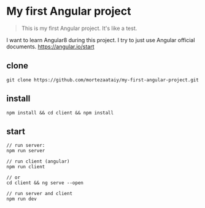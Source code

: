 # My first Angular project
> This is my first Angular project. It's like a test. 

I want to learn Angular8 during this project.
I try to just use Angular official documents. https://angular.io/start


## clone
```
git clone https://github.com/mortezaataiy/my-first-angular-project.git
```
## install
```
npm install && cd client && npm install
```
## start
```
// run server:
npm run server

// run client (angular)
npm run client

// or
cd client && ng serve --open

// run server and client
npm run dev
```
